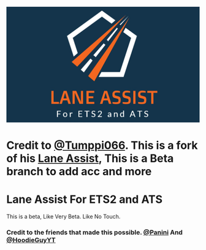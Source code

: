 ![Logo](LaneAssistLogoWide.jpg)

# Credit to [@Tumppi066](https://github.com/Tumppi066). This is a fork of his [Lane Assist](https://github.com/Tumppi066/Euro-Truck-Simulator-2-Lane-Assist), This is a Beta branch to add acc and more

# Lane Assist For ETS2 and ATS

This is a beta, Like Very Beta. Like No Touch.

### Credit to the friends that made this possible. [@Panini](https://git.paninibox.org/panini) And [@HoodieGuyYT](https://youtube.com/@hoodieguy9279)